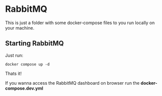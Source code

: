 # RabbitMQ

This is just a folder with some docker-compose files to you run locally on your machine.

## Starting RabbitMQ

Just run:

```
docker compose up -d
```

Thats it!

If you wanna access the RabbitMQ dashboard on browser run the **docker-compose.dev.yml**
